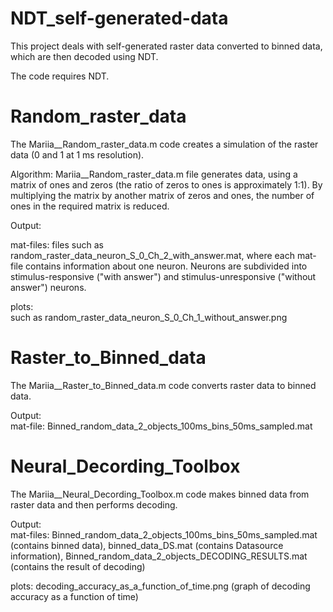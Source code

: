 # NDT_self-generated-data
This project deals with self-generated raster data converted to binned data, which are then decoded using NDT.

The code requires NDT.


# Random_raster_data
The Mariia__Random_raster_data.m code creates a simulation of the raster data (0 and 1 at 1 ms resolution).


Algorithm: Mariia__Random_raster_data.m file generates data, using a matrix of ones and zeros (the ratio of zeros to ones is approximately 1:1). 
By multiplying the matrix by another matrix of zeros and ones, the number of ones in the required matrix is reduced.

Output:
                                                                           
mat-files: files such as random_raster_data_neuron_S_0_Ch_2_with_answer.mat, where each mat-file contains information about one neuron. 
Neurons are subdivided into stimulus-responsive ("with answer") and stimulus-unresponsive ("without answer") neurons. 

plots:                                                                                       
such as random_raster_data_neuron_S_0_Ch_1_without_answer.png


# Raster_to_Binned_data
The Mariia__Raster_to_Binned_data.m code converts raster data to binned data.

Output:                                                                        
mat-file: Binned_random_data_2_objects_100ms_bins_50ms_sampled.mat 


# Neural_Decording_Toolbox
The Mariia__Neural_Decording_Toolbox.m code makes binned data from raster data and then performs decoding. 

Output:                                                                        
mat-files: 
Binned_random_data_2_objects_100ms_bins_50ms_sampled.mat (contains binned data),
binned_data_DS.mat (contains Datasource information), 
Binned_random_data_2_objects_DECODING_RESULTS.mat (contains the result of decoding)

plots: 
decoding_accuracy_as_a_function_of_time.png (graph of decoding accuracy as a function of time) 
